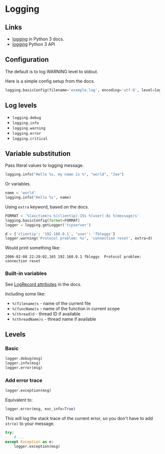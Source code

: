 # Logging

## Links

- [logging](https://docs.python.org/3/howto/logging.html) in Python 3 docs.
- [logging](https://docs.python.org/3/library/logging.html#module-logging) Python 3 API

## Configuration

The default is to log WARNING level to stdout.

Here is a simple config setup from the docs.

```python
logging.basicConfig(filename='example.log', encoding='utf-8', level=logging.DEBUG)
```

## Log levels

- `logging.debug`
- `logging.info`
- `logging.warning`
- `logging.error`
- `logging.critical`


## Variable substitution

Pass literal values to logging message.

```python
logging.info("Hello %s, my name is %", "world", "Joe")
```

Or variables.


```python
name = 'world'
logging.info("Hello %s", name)
```

Using `extra` keyword, based on the docs.

```python
FORMAT = '%(asctime)s %(clientip)-15s %(user)-8s %(message)s'
logging.basicConfig(format=FORMAT)
logger = logging.getLogger('tcpserver')

d = {'clientip': '192.168.0.1', 'user': 'fbloggs'}
logger.warning('Protocol problem: %s', 'connection reset', extra=d)
```

Would print something like:
```
2006-02-08 22:20:02,165 192.168.0.1 fbloggs  Protocol problem: connection reset
```


### Built-in variables

See [LogRecord attributes](https://docs.python.org/3/library/logging.html?highlight=funcname#logrecord-attributes) in the docs.

Including some like:

- `%(filename)s` - name of the current file
- `%(funcName)s` - name of the function in current scope
- `%(thread)d` - thread ID if available
- `%(threadName)s` - thread name if available

## Levels

### Basic

```python
logger.debug(msg)
logger.info(msg)
logger.error(msg)
```

### Add error trace

```python
logger.exception(msg)
```

Equivalent to:

```python
logger.error(msg, exc_info=True)
```

This will log the stack trace of the current error, so you don't have to add `str(e)` to your message.

```python
try:
    # ...
except Exception as e:
    logger.exception(msg)
```

